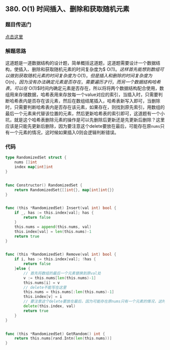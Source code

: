 ## 380. O(1) 时间插入、删除和获取随机元素

### 题目传送门

[点击这里](https://leetcode-cn.com/problems/insert-delete-getrandom-o1/)

### 解题思路

这道题是一道数据结构的设计题，简单概括这道题，这道题需要设计一个数据结构，使插入、删除和获取随机元素的时间复杂度为$ O(1)$。这样首先能想到数组可以做到获取随机元素的时间复杂度为$ O(1)$，但是插入和删除的时间复杂度为$ O(n)$，因为没有办法确定元素是否存在，需要遍历才行，而另一个数据结构哈希表，可以在$ O(1)$时间内确定元素是否存在，所以将将两个数据结构配合使用，数组用来存储数据，哈希表用来存放每一个value对应的索引，当插入时，只需要判断哈希表内是否存在该元素，然后在数组结尾插入，哈希表新写入即可，当删除时，只需要判断哈希表内是否存在该元素，如果存在，则找到原先索引，用数组的最后一个元素来代替该位置的元素，然后更新哈希表的索引即可，这道题有一个小坑，就是这个哈希表删除元素的操作是可以先删除后更新还是先更新后删除？这里应该是只能先更新后删除，因为要注意这个delete要放在最后，可能存在原`nums`只有一个元素的情况，这时候如果插入0则会逻辑判断错误。

### 代码

```go
type RandomizedSet struct {
    nums []int
    index map[int]int
}


func Constructor() RandomizedSet {
    return RandomizedSet{[]int{}, map[int]int{}}
}


func (this *RandomizedSet) Insert(val int) bool {
    if _, has := this.index[val]; has {
        return false
    }
    this.nums = append(this.nums, val)
    this.index[val] = len(this.nums)-1
    return true
}


func (this *RandomizedSet) Remove(val int) bool {
    if i, has := this.index[val]; !has {
        return false
    }else {
        // 首先将数组的最后一个元素替换到原val处
        v := this.nums[len(this.nums)-1]
        this.nums[i] = v
		// delete不能写在这里
        this.nums = this.nums[:len(this.nums)-1]
        this.index[v] = i
        // 要注意这个delete要放在最后，因为可能存在原nums只有一个元素的情况，这时候如果插入0则会逻辑判断错误
        delete(this.index, val)
        return true
    }
}


func (this *RandomizedSet) GetRandom() int {
    return this.nums[rand.Intn(len(this.nums))]
}
```